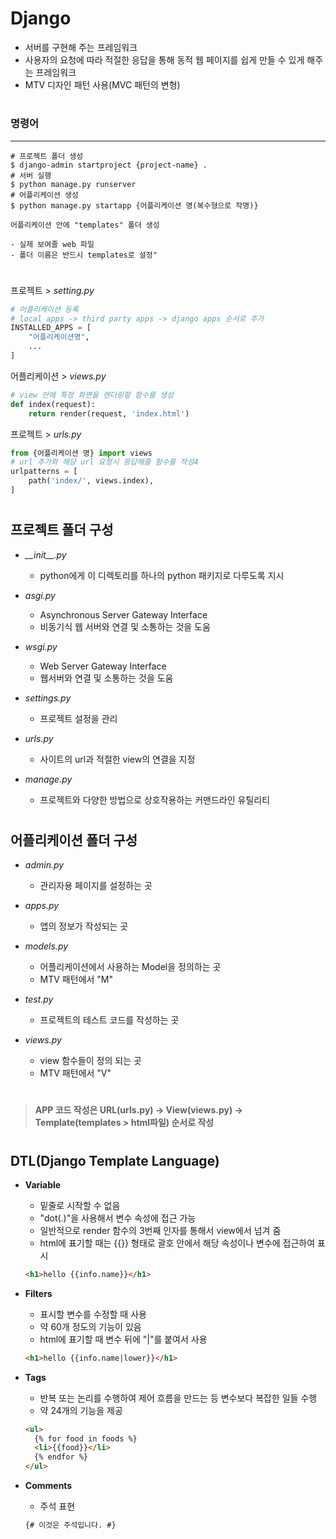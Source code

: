 # Django

- 서버를 구현해 주는 프레임워크
- 사용자의 요청에 따라 적절한 응답을 통해 동적 웹 페이지를 쉽게 만들 수 있게 해주는 프레임워크
- MTV 디자인 패턴 사용(MVC 패턴의 변형)

#

### 명령어

---

```
# 프로젝트 폴더 생성
$ django-admin startproject {project-name} .
# 서버 실행
$ python manage.py runserver
# 어플리케이션 생성
$ python manage.py startapp {어플리케이션 명(복수형으로 작명)}
```

```
어플리케이션 안에 "templates" 폴더 생성

- 실제 보여줄 web 파일
- 폴더 이름은 반드시 templates로 설정"
```

#

프로젝트 > _setting.py_

```python
# 어플리케이션 등록
# local apps -> third party apps -> django apps 순서로 추가
INSTALLED_APPS = [
	"어플리케이션명",
	...
]
```

어플리케이션 > _views.py_

```python
# view 안에 특정 화면을 렌더링할 함수를 생성
def index(request):
	return render(request, 'index.html')
```

프로젝트 > _urls.py_

```python
from {어플리케이션 명} import views
# url 추가와 해당 url 요청시 응답해줄 함수를 작성4
urlpatterns = [
	path('index/', views.index),
]
```

#

## 프로젝트 폴더 구성

- _\_\_init\_\_.py_

  - python에게 이 디렉토리를 하나의 python 패키지로 다루도록 지시

- _asgi.py_

  - Asynchronous Server Gateway Interface
  - 비동기식 웹 서버와 연결 및 소통하는 것을 도움

- _wsgi.py_

  - Web Server Gateway Interface
  - 웹서버와 연결 및 소통하는 것을 도움

- _settings.py_

  - 프로젝트 설정을 관리

- _urls.py_

  - 사이트의 url과 적절한 view의 연결을 지정

- _manage.py_
  - 프로젝트와 다양한 방법으로 상호작용하는 커맨드라인 유틸리티

#

## 어플리케이션 폴더 구성

- _admin.py_

  - 관리자용 페이지를 설정하는 곳

- _apps.py_

  - 앱의 정보가 작성되는 곳

- _models.py_

  - 어플리케이션에서 사용하는 Model을 정의하는 곳
  - MTV 패턴에서 "M"

- _test.py_

  - 프로젝트의 테스트 코드를 작성하는 곳

- _views.py_

  - view 함수들이 정의 되는 곳
  - MTV 패턴에서 "V"

#

> **APP 코드 작성은 URL(urls.py) -> View(views.py) -> Template(templates > html파일) 순서로 작성**

#

## DTL(Django Template Language)

- **Variable**

  - 밑줄로 시작할 수 없음
  - "dot(.)"을 사용해서 변수 속성에 접근 가능
  - 일반적으로 render 함수의 3번째 인자를 통해서 view에서 넘겨 줌
  - html에 표기할 때는 {{}} 형태로 괄호 안에서 해당 속성이나 변수에 접근하여 표시

  ```html
  <h1>hello {{info.name}}</h1>
  ```

- **Filters**

  - 표시할 변수를 수정할 때 사용
  - 약 60개 정도의 기능이 있음
  - html에 표기할 때 변수 뒤에 "|"를 붙여서 사용

  ```html
  <h1>hello {{info.name|lower}}</h1>
  ```

- **Tags**

  - 반복 또는 논리를 수행하여 제어 흐름을 만드는 등 변수보다 복잡한 일들 수행
  - 약 24개의 기능을 제공

  ```html
  <ul>
    {% for food in foods %}
    <li>{{food}}</li>
    {% endfor %}
  </ul>
  ```

- **Comments**
  - 주석 표현
  ```html
  {# 이것은 주석입니다. #}
  ```
